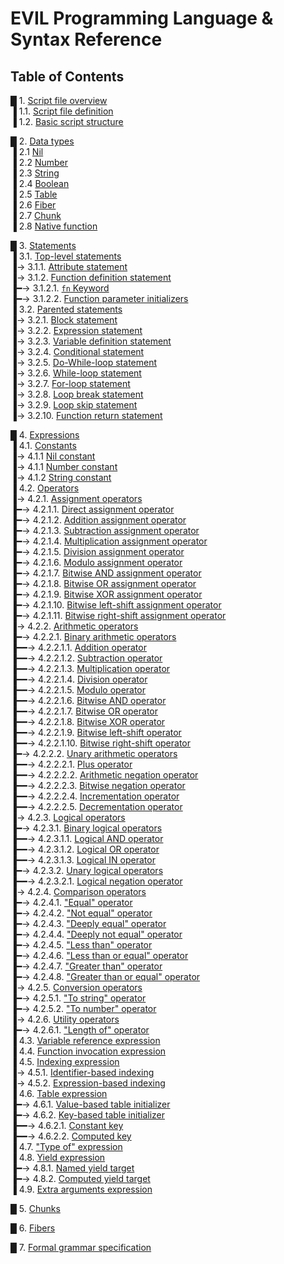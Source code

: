 # EVIL Programming Language & Syntax Reference

## Table of Contents
█ 1. [Script file overview](01_script_overview.md)  
▐ 1.1. [Script file definition](01_script_overview.md#11-script-file-definition)  
▐ 1.2. [Basic script structure](01_script_overview.md#12-basic-script-structure)  

█ 2. [Data types](02_data_types.md)  
▐ 2.1 [Nil](02_data_types.md#21-nil)  
▐ 2.2 [Number](02_data_types.md#22-number)  
▐ 2.3 [String](02_data_types.md#23-string)  
▐ 2.4 [Boolean](02_data_types.md#24-boolean)  
▐ 2.5 [Table](02_data_types.md#25-table)  
▐ 2.6 [Fiber](02_data_types.md#26-fiber)  
▐ 2.7 [Chunk](02_data_types.md#27-chunk)  
▐ 2.8 [Native function](02_data_types.md#28-native-function)  

█ 3. [Statements](03_statements.md)  
▐ 3.1. [Top-level statements](03_statements.md#31-top-level-statements)  
▐→ 3.1.1. [Attribute statement](03_statements.md#311-attribute-statement)  
▐→ 3.1.2. [Function definition statement](03_statements.md#312-function-definition-statement)  
▐━→ 3.1.2.1. [`fn` Keyword](03_statements.md#3121-fn-keyword)  
▐━→ 3.1.2.2. [Function parameter initializers](03_statements.md#3122-function-parameter-initializers)  
▐ 3.2. [Parented statements](03_statements.md#32-parented-statements)  
▐→ 3.2.1. [Block statement](03_statements.md#321-block-statement)  
▐→ 3.2.2. [Expression statement](03_statements.md#322-expression-statement)  
▐→ 3.2.3. [Variable definition statement](03_statements.md#323-variable-definition-statement)  
▐→ 3.2.4. [Conditional statement](03_statements.md#324-conditional-statement)  
▐→ 3.2.5. [Do-While-loop statement](03_statements.md#325-do-while-loop-statement)  
▐→ 3.2.6. [While-loop statement](03_statements.md#326-while-loop-statement)  
▐→ 3.2.7. [For-loop statement](03_statements.md#327-for-loop-statement)  
▐→ 3.2.8. [Loop break statement](03_statements.md#328-loop-break-statement)  
▐→ 3.2.9. [Loop skip statement](03_statements.md#329-loop-skip-statement)  
▐→ 3.2.10. [Function return statement](03_statements.md#3210-function-return-statement)  

█ 4. [Expressions](04_expressions.md)  
▐ 4.1. [Constants](04_expressions.md#41-constants)  
▐→ 4.1.1 [Nil constant](04_expressions.md#411-nil-constant)  
▐→ 4.1.1 [Number constant](04_expressions.md#412-number-constant)  
▐→ 4.1.2 [String constant](04_expressions.md#413-string-constant)  
▐ 4.2. [Operators](04_expressions.md#42-operators)  
▐→ 4.2.1. [Assignment operators](04_expressions.md#421-assignment-operators)  
▐━→ 4.2.1.1. [Direct assignment operator](04_expressions.md#4211-direct-assignment-operator)  
▐━→ 4.2.1.2. [Addition assignment operator](04_expressions.md#4212-addition-assignment-operator)  
▐━→ 4.2.1.3. [Subtraction assignment operator](04_expressions.md#4213-subtraction-assignment-operator)  
▐━→ 4.2.1.4. [Multiplication assignment operator](04_expressions.md#4214-multiplication-assignment-operator)  
▐━→ 4.2.1.5. [Division assignment operator](04_expressions.md#4215-division-assignment-operator)  
▐━→ 4.2.1.6. [Modulo assignment operator](04_expressions.md#4216-modulo-assignment-operator)  
▐━→ 4.2.1.7. [Bitwise AND assignment operator](04_expressions.md#4217-bitwise-and-assignment-operator)  
▐━→ 4.2.1.8. [Bitwise OR assignment operator](04_expressions.md#4218bitwise-or-assignment-operator)  
▐━→ 4.2.1.9. [Bitwise XOR assignment operator](04_expressions.md#4219-bitwise-xor-assignment-operator)  
▐━→ 4.2.1.10. [Bitwise left-shift assignment operator](04_expressions.md#42110-bitwise-left-shift-assignment-operator)  
▐━→ 4.2.1.11. [Bitwise right-shift assignment operator](04_expressions.md#42111-bitwise-right-shift-assignment-operator)  
▐→ 4.2.2. [Arithmetic operators](04_expressions.md#422-arithmetic-operators)  
▐━→ 4.2.2.1. [Binary arithmetic operators](04_expressions.md#4221-binary-arithmetic-operators)  
▐━━→ 4.2.2.1.1. [Addition operator](04_expressions.md#42211-addition-operator)  
▐━━→ 4.2.2.1.2. [Subtraction operator](04_expressions.md#42212-subtraction-operator)  
▐━━→ 4.2.2.1.3. [Multiplication operator](04_expressions.md#42213-multiplication-operator)  
▐━━→ 4.2.2.1.4. [Division operator](04_expressions.md#42214-division-operator)  
▐━━→ 4.2.2.1.5. [Modulo operator](04_expressions.md#42215-modulo-operator)  
▐━━→ 4.2.2.1.6. [Bitwise AND operator](04_expressions.md#42216-bitwise-and-operator)  
▐━━→ 4.2.2.1.7. [Bitwise OR operator](04_expressions.md#42217-bitwise-or-operator)  
▐━━→ 4.2.2.1.8. [Bitwise XOR operator](04_expressions.md#42218-bitwise-xor-operator)  
▐━━→ 4.2.2.1.9. [Bitwise left-shift operator](04_expressions.md#42219-bitwise-left-shift-operator)  
▐━━→ 4.2.2.1.10. [Bitwise right-shift operator](04_expressions.md#422110-bitwise-right-shift-operator)  
▐━→ 4.2.2.2. [Unary arithmetic operators](04_expressions.md#4222-unary-arithmetic-operators)  
▐━━→ 4.2.2.2.1. [Plus operator](04_expressions.md#42221-plus-operator)  
▐━━→ 4.2.2.2.2. [Arithmetic negation operator](04_expressions.md#42222-arithmetic-negation-operator)  
▐━━→ 4.2.2.2.3. [Bitwise negation operator](04_expressions.md#42223-bitwise-negation-operator)  
▐━━→ 4.2.2.2.4. [Incrementation operator](04_expressions.md#42224-incrementation-operator)  
▐━━→ 4.2.2.2.5. [Decrementation operator](04_expressions.md#42225-decrementation-operator)  
▐→ 4.2.3. [Logical operators](04_expressions.md#423-logical-operators)  
▐━→ 4.2.3.1. [Binary logical operators](04_expressions.md#4231-binary-logical-operators)  
▐━━→ 4.2.3.1.1. [Logical AND operator](04_expressions.md#42311-logical-and-operator)  
▐━━→ 4.2.3.1.2. [Logical OR operator](04_expressions.md#42312-logical-or-operator)  
▐━━→ 4.2.3.1.3. [Logical IN operator](04_expressions.md#42313-logical-in-operator)  
▐━→ 4.2.3.2. [Unary logical operators](04_expressions.md#4232-unary-logical-operators)  
▐━━→ 4.2.3.2.1. [Logical negation operator](04_expressions.md#42321-logical-negation-operator)  
▐→ 4.2.4. [Comparison operators](04_expressions.md#424-comparison-operators)  
▐━→ 4.2.4.1. ["Equal" operator](04_expressions.md#4241-equal-operator)  
▐━→ 4.2.4.2. ["Not equal" operator](04_expressions.md#4242-not-equal-operator)  
▐━→ 4.2.4.3. ["Deeply equal" operator](04_expressions.md#4243-deeply-equal-operator)  
▐━→ 4.2.4.4. ["Deeply not equal" operator](04_expressions.md#4244-deeply-not-equal-operator)  
▐━→ 4.2.4.5. ["Less than" operator](04_expressions.md#4245-less-than-operator)  
▐━→ 4.2.4.6. ["Less than or equal" operator](04_expressions.md#4246-less-than-or-equal-operator)  
▐━→ 4.2.4.7. ["Greater than" operator](04_expressions.md#4247-greater-than-operator)  
▐━→ 4.2.4.8. ["Greater than or equal" operator](04_expressions.md#4248-greater-than-or-equal-operator)  
▐→ 4.2.5. [Conversion operators](04_expressions.md#425-conversion-operators)  
▐━→ 4.2.5.1. ["To string" operator](04_expressions.md#4251-to-string-operator)  
▐━→ 4.2.5.2. ["To number" operator](04_expressions.md#4252-to-number-operator)  
▐→ 4.2.6. [Utility operators](04_expressions.md#426-utility-operators)  
▐━→ 4.2.6.1. ["Length of" operator](04_expressions.md#4261-length-of-operator)  
▐ 4.3. [Variable reference expression](04_expressions.md#43-variable-reference-expression)  
▐ 4.4. [Function invocation expression](04_expressions.md#44-function-invocation-expression)  
▐ 4.5. [Indexing expression](04_expressions.md#45-indexing-expression)  
▐→ 4.5.1. [Identifier-based indexing](04_expressions.md#451-identifier-based-indexing)  
▐→ 4.5.2. [Expression-based indexing](04_expressions.md#452-expression-based-indexing)    
▐ 4.6. [Table expression](04_expressions.md#46-table-expression)  
▐━→ 4.6.1. [Value-based table initializer](04_expressions.md#461-value-based-table-initializer)  
▐━→ 4.6.2. [Key-based table initializer](04_expressions.md#462key-based-table-initializer)  
▐━━→ 4.6.2.1. [Constant key](04_expressions.md#4621-constant-key)  
▐━━→ 4.6.2.2. [Computed key](04_expressions.md#4622-computed-key)  
▐ 4.7. ["Type of" expression](04_expressions.md#47-type-of-expression)  
▐ 4.8. [Yield expression](04_expressions.md#48-yield-expression)  
▐━→ 4.8.1. [Named yield target](04_expressions.md#481-named-yield-target)  
▐━→ 4.8.2. [Computed yield target](04_expressions.md#482-computed-yield-target)  
▐ 4.9. [Extra arguments expression](04_expressions#49-extra-arguments-expression)

█ 5. [Chunks](05_chunks.md)  

█ 6. [Fibers](06_fibers.md)  

█ 7. [Formal grammar specification](08_formal_grammar_specification.md)